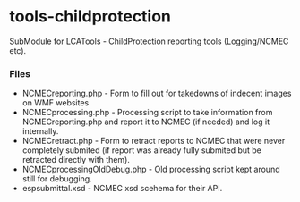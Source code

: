 # tools-childprotection
SubModule for LCATools - ChildProtection reporting tools (Logging/NCMEC etc).

### Files
* NCMECreporting.php - Form to fill out for takedowns of indecent images on WMF websites
* NCMECprocessing.php - Processing script to take information from NCMECreporting.php and report it to NCMEC (if needed) and log it internally.
* NCMECretract.php - Form to retract reports to NCMEC that were never completely submited (if report was already fully submited but be retracted directly with them).
* NCMECprocessingOldDebug.php - Old processing script kept around still for debugging.
* espsubmittal.xsd - NCMEC xsd scehema for their API.
